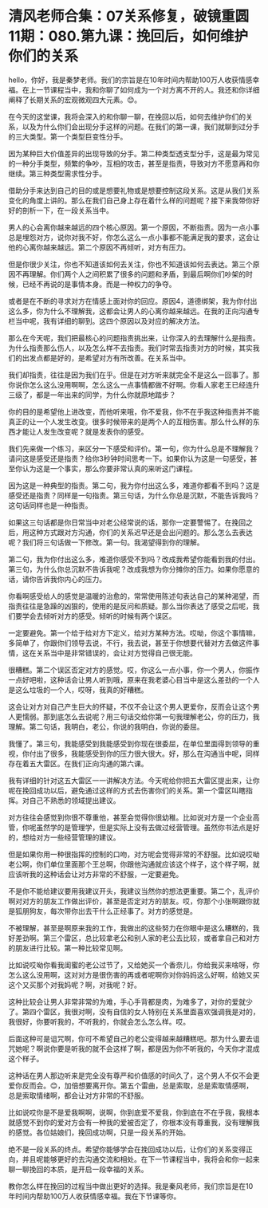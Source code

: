# 清风老师合集：07关系修复，破镜重圆11期：080.第九课：挽回后，如何维护你们的关系

hello，你好，我是秦梦老师。我们的宗旨是在10年时间内帮助100万人收获情感幸福。在上一节课程当中，我和你聊了如何成为一个对方离不开的人。我还和你详细阐释了长期关系的宏观微观四大元素。😊。

在今天的这堂课，我将会深入的和你聊一聊，在挽回以后，如何去维护你们的关系，以及为什么你们会出现分手这样的问题。在我们的第一课，我们就聊到过分手的三大类型。第一个类型巨变性分手。

因为某种巨大价值差异的出现导致的分手。第二种类型透支型分手，这是最为常见的一种分手类型，频繁的争吵，互相的攻击，甚至是指责，导致对方不愿意再和你继续。第三种类型需求性分手。

借助分手来达到自己的目的或是想要礼物或是想要控制这段关系。这是从我们关系变化的角度上讲的。那么在我们自己身上存在着什么样的问题呢？接下来我带你好好的剖析一下，在一段关系当中。

男人的心会离你越来越远的四个核心原因。第一个原因，不断指责。因为一点小事总是埋怨对方，说你对我不好，你怎么这么一点小事都不能满足我的要求，这会让他的心离你越来越远。第二个原因不再倾听，对方有压力。

但是你很少关注，你也不知道该如何去关注，你也不知道该如何去表达。第三个原因不再理解。你们两个人之间积累了很多的问题和矛盾，到最后啊你们吵架的时候，已经不再说的是事情本身。而是一种权力的争夺。

或者是在不断的寻求对方在情感上面对你的回应。原因4，道德绑架，我为你付出这么多，你为什么不理解我，这都会让男人的心离你越来越远。在我的正向沟通专栏当中呢，我有详细的聊到。这四个原因以及对应的解决方法。

那么在今天呢，我们把最核心的问题指责挑出来，让你深入的去理解什么是指责。为什么指责那么伤人，以及怎么样不去指责。我们时常去指责对方的时候，其实我们的出发点都是好的，是希望对方有所改善。在关系当中。

我们却指责，往往是因为我们在乎。但是在对方听来就完全不是这么一回事了。那你说你怎么这么没用啊啊，怎么这么一点事情都做不好啊。你看人家老王已经连升三级了，都是一年出来的同学，为什么你就原地踏步？

你的目的是希望他上进改变，而他听来哦，你不爱我，你不在乎我这种指责并不能真正的让一个人发生改变。很多时候带来的是两个人的互相伤害。那么什么样的东西才能让人发生改变呢？就是发表你的感受。

我们先来做一个练习，来区分一下感受和评价。第一句，你为什么总是不理解我？请问这是感受还是指责？给你3秒钟时间思考一下。如果你认为这是一句感受，甚至你认为这是一个事实，那么你要非常认真的来听这门课程。

因为这是一种典型的指责。第二句，我为你付出这么多，难道你都看不到吗？这是感受还是指责？同样是一句指责。第三句话，为什么你总是沉默，不能告诉我吗？这句话同样也是一种指责。

如果这三句话都是你日常当中对老公经常说的话，那你一定要警惕了。在挽回之后，用这种方式跟对方沟通，你们的关系迟早还是会出问题的。那么怎么去表达呢？我们将三句话做一下修改。第一句。我渴望得到你的理解。

第二句，我为你付出这么多，难道你感受不到吗？改成我希望你能看到我的付出。第三句，为什么你总沉默不告诉我呢？改成我想为你分摊你的压力。如果你愿意的话，请你告诉我你内心的压力。

你看啊感受给人的感觉是温暖的治愈的，常常使用陈述句表达自己的某种渴望，而指责往往是急躁的凶狠的，使用的是反问和质疑。那么当你表达了感受之后呢，我们要学会去倾听对方的感受。倾听的时候有两个误区。

一定要避免。第一个给于给对方下定义，给对方某种方法。哎呦，你这个事情嘛，多简单了，你跟你们领导去说，不行，我去说，甚至于你想要代替对方去做这件事情，这在关系当中是非常错误的，会让对方觉得自己很无能。

很糟糕。第二个误区否定对方的感觉。哎，你这么一点小事，你一个男人，你振作一点好吧啦，这种话会让男人听到哦，原来在我老婆心目当中是这么差劲的一个人是这么垃圾的一个人，哎呀，我真的好糟糕。

这会让对方对自己产生巨大的怀疑，不仅不会让这个男人更爱你，反而会让这个男人更懦弱。那到底怎么去说呢？用三句话交给你第一句我理解老公，你的压力，我理解。第二句话，我明白，老公，你说的我明白，你说的委屈。

我懂了。第三句，我能感受到我能感受到你现在很委屈，在单位里面得到领导的重视，你付出了很多，我能感受到你的压力很大很大。好，那么在沟通当中呢，同样存在着五大雷区。在我们正向沟通的第六课。

我有详细的针对这五大雷区一一讲解决方法。今天呢给你把五大雷区提出来，让你呢在挽回成功以后，避免通过这样的方式去伤害你们的关系。第一个雷区叫瞎指挥。对自己不熟悉的领域提出建议。

对方往往会感觉到你很不尊重他，甚至会觉得你很幼稚。比如说对方是一个企业高管，你呢虽然学的是管理学，但是实际上没有去做过经营管理。虽然你书法点是好的，想给对方一些经营管理的建议。

但是如果你用一种很指挥的控制的口吻，对方呢会觉得非常的不舒服。比如说哎呦老公啊，你们单位里面那个王总啊，你跟他沟通就应该这个样子，这个样子啊，就应该听我的这种话会让对方非常的不舒服，一定要避免。

不是你不能给建议要用我建议开头，我建议当然你的想法更重要。第二个，乱评价啊对对方的朋友工作做出评价，甚至是否定对方的朋友。哎，你那个小张啊跟你就是狐朋狗友，每次带你出去干什么正经事了。对方的感觉是。

不被理解，甚至是啊原来我的工作，我做出的这些努力在你眼中是这么糟糕的，我好差劲啊。第三个雷区，总比较拿老公和别人家的老公去比较，或者拿自己和对方的朋友进行比较。第一种比较常见啊。

比如说哎呦你看我闺蜜的老公过节了，又给她买一个香奈儿，你给我买来啥呀，你怎么这么没用啊，这对对方是很伤害的再或者呢啊你对你妈妈这么好啊，给她又买这个又买那个对我妈呢？啊，对我呢？好。

这种比较会让男人非常非常的为难，手心手背都是肉，为难多了，对你的爱就少了。第四个雷区，我很对啊，没有自信的女人特别在关系里面喜欢强调我是对的，我很好，你要听我的，不听我的，你就会怎么怎么样。哎。

后面这种可是诅咒啊，你可不希望自己的老公变得越来越糟糕吧。那为什么要去诅咒她呢？啊说你要是听我的就不会这样了啊，都是因为你不听我的，今天你才混成这个样子。

这种话在男人那边听来是完全没有尊严和价值感的时间久了，这个男人不仅不会更爱你反而会。😊，加倍想要离开你。第五个雷曲，总是索取，总是索取情感啊，总是索取情绪啊，都会让对方非常的不舒服。

比如说哎你是不是爱我啊啊，说啊，你到底爱不爱我，你到底在不在乎我，我根本就感觉不到你的爱对方会有一种我的爱被否定了，你根本没有尊重我，没有理解我的感觉。各位姑娘们，挽回成功啊，只是一段关系的开始。

绝不是一段关系的终点。希望你能够学会在挽回成功以后，让你们的关系变得正向，并且呢能够更好的去沟通交流和相处。在下一节课程当中，我将会和你一起来聊一聊挽回的本质，是开启一段幸福的关系。

教你怎么样在挽回的过程当中做出更好的选择。我是秦风老师，我们宗旨是在10年时间内帮助100万人收获情感幸福。我在下节课等你。

